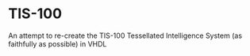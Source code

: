 # TIS-100
An attempt to re-create the TIS-100 Tessellated Intelligence System (as faithfully as possible) in VHDL
